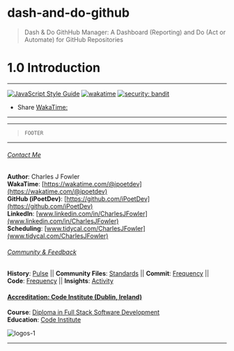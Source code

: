 # dash-and-do-github

> Dash &amp; Do GithHub Manager: A Dashboard (Reporting) and Do (Act or Automate) for GitHub Repositories

# 1.0 Introduction

---
[![JavaScript Style Guide](https://img.shields.io/badge/code_style-standard-brightgreen.svg)](https://standardjs.com)
[![wakatime](https://wakatime.com/badge/user/2027c27d-0bab-4d7c-bfed-5d0b21285657/project/62c65141-830a-41c9-af92-98a9302fa984.svg)](https://wakatime.com/badge/user/2027c27d-0bab-4d7c-bfed-5d0b21285657/project/62c65141-830a-41c9-af92-98a9302fa984)
[![security: bandit](https://img.shields.io/badge/security-bandit-yellow.svg)](https://github.com/PyCQA/bandit)

- Share [WakaTime:](https://wakatime.com/@ipoetdev/projects/forvkqvyji)

---


---
> `FOOTER`
---

###### <ins>Contact Me</ins>

**Author**: Charles J Fowler <br>
**WakaTime**: [https://wakatime.com/@ipoetdev](https://wakatime.com/@ipoetdev) <br>
**GitHub (iPoetDev)**: [https://github.com/iPoetDev](https://github.com/iPoetDev)  <br>
**LinkedIn**: [www.linkedin.com/in/CharlesJFowler](www.linkedin.com/in/CharlesJFowler)  <br>
**Scheduling**: [www.tidycal.com/CharlesJFowler](www.tidycal.com/CharlesJFowler)  <br>


###### <ins>Community & Feedback</ins>

**History**: [Pulse](https://github.com/iPoetDev/dash-and-do-github/pulse) || 
**Community Files**: [Standards](https://github.com/iPoetDev/dash-and-do-github/community) || 
**Commit**: [Frequency](https://github.com/iPoetDev/dash-and-do-github/graphs/commit-activity) || 
**Code**: [Frequency](https://github.com/iPoetDev/dash-and-do-github/graphs/code-frequency) || 
**Insights**: [Activity](https://github.com/iPoetDev/dash-and-do-github/graphs/community)

#### <ins>Accreditation: Code Institute (Dublin, Ireland)</ins>

**Course**: [Diploma in Full Stack Software Development](https://codeinstitute.net/ie/full-stack-software-development-diploma/)  <br>
**Education**: [Code Institute](https://codeinstitute.net/ie/)   <br>

![logos-1](https://github.com/iPoetDev/dash-and-do-github/assets/51715025/074a0993-d78c-400e-be51-596aa31578a1)

---
